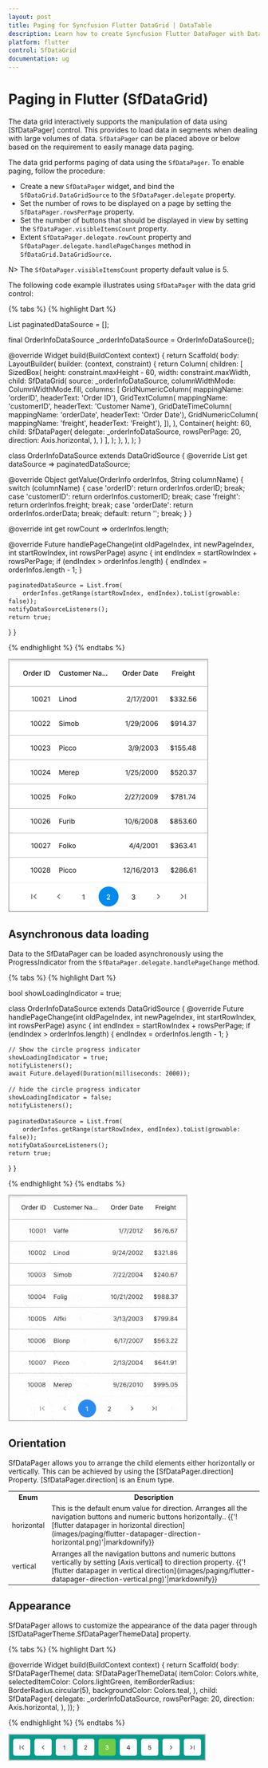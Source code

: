 ```yaml
---
layout: post
title: Paging for Syncfusion Flutter DataGrid | DataTable
description: Learn how to create Syncfusion Flutter DataPager with DataGrid and customize the apperance of the DataPager.
platform: flutter
control: SfDataGrid
documentation: ug
---
```


# Paging in Flutter (SfDataGrid)

The data grid interactively supports the manipulation of data using [SfDataPager] control. This provides to load data in segments when dealing with large volumes of data. `SfDataPager` can be placed above or below based on the requirement to easily manage data paging.

The data grid performs paging of data using the `SfDataPager`. To enable paging, follow the procedure:

* Create a new `SfDataPager` widget, and bind the `SfDataGrid.DataGridSource` to the `SfDataPager.delegate` property.
* Set the number of rows to be displayed on a page by setting the `SfDataPager.rowsPerPage` property.
* Set the number of buttons that should be displayed in view by setting the `SfDataPager.visibleItemsCount` property.
* Extent `SfDataPager.delegate.rowCount` property and `SfDataPager.delegate.handlePageChanges` method in `SfDataGrid.DataGridSource`.

N> The `SfDataPager.visibleItemsCount` property default value is 5.

The following code example illustrates using `SfDataPager` with the data grid control:

{% tabs %}
{% highlight Dart %}

List<OrderInfo> paginatedDataSource = [];

final OrderInfoDataSource _orderInfoDataSource = OrderInfoDataSource();

@override
Widget build(BuildContext context) {
  return Scaffold(
    body: LayoutBuilder(
      builder: (context, constraint) {
        return Column(
          children: [
            SizedBox(
              height: constraint.maxHeight - 60,
              width: constraint.maxWidth,
              child: SfDataGrid(
                  source: _orderInfoDataSource,
                  columnWidthMode: ColumnWidthMode.fill,
                  columns: <GridColumn>[
                    GridNumericColumn(
                        mappingName: 'orderID', headerText: 'Order ID'),
                    GridTextColumn(
                        mappingName: 'customerID',
                        headerText: 'Customer Name'),
                    GridDateTimeColumn(
                        mappingName: 'orderDate', headerText: 'Order Date'),
                    GridNumericColumn(
                        mappingName: 'freight', headerText: 'Freight'),
                  ]),
            ),
            Container(
              height: 60,
              child: SfDataPager(
                delegate: _orderInfoDataSource,
                rowsPerPage: 20,
                direction: Axis.horizontal,
              ),
            )
          ],
        );
      },
    ),
  );
}

class OrderInfoDataSource extends DataGridSource<OrderInfo> {
  @override
  List<OrderInfo> get dataSource => paginatedDataSource;

  @override
  Object getValue(OrderInfo orderInfos, String columnName) {
    switch (columnName) {
      case 'orderID':
        return orderInfos.orderID;
        break;
      case 'customerID':
        return orderInfos.customerID;
        break;
      case 'freight':
        return orderInfos.freight;
        break;
      case 'orderDate':
        return orderInfos.orderData;
        break;
      default:
        return '';
        break;
    }
  }

  @override
  int get rowCount => orderInfos.length;

  @override
  Future<bool> handlePageChange(int oldPageIndex, int newPageIndex,
      int startRowIndex, int rowsPerPage) async {
    int endIndex = startRowIndex + rowsPerPage;
    if (endIndex > orderInfos.length) {
      endIndex = orderInfos.length - 1;
    }
    
    paginatedDataSource = List.from(
        orderInfos.getRange(startRowIndex, endIndex).toList(growable: false));
    notifyDataSourceListeners();
    return true;
  }
}

{% endhighlight %}
{% endtabs %}

![flutter datapager with datagrid](images/paging/flutter-datapager.png)

## Asynchronous data loading

Data to the SfDataPager can be loaded asynchronously using the ProgressIndicator from the `SfDataPager.delegate.handlePageChange` method.

{% tabs %}
{% highlight Dart %}

bool showLoadingIndicator = true;

class OrderInfoDataSource extends DataGridSource<OrderInfo> {
  @override
  Future<bool> handlePageChange(int oldPageIndex, int newPageIndex,
      int startRowIndex, int rowsPerPage) async {
    int endIndex = startRowIndex + rowsPerPage;
    if (endIndex > orderInfos.length) {
      endIndex = orderInfos.length - 1;
    }

    // Show the circle progress indicator
    showLoadingIndicator = true;
    notifyListeners();
    await Future.delayed(Duration(milliseconds: 2000));

    // hide the circle progress indicator
    showLoadingIndicator = false;
    notifyListeners();

    paginatedDataSource = List.from(
        orderInfos.getRange(startRowIndex, endIndex).toList(growable: false));
    notifyDataSourceListeners();
    return true;
  }
}

{% endhighlight %}
{% endtabs %}

![flutter datapager with asynchronous loading](images/paging/flutter-datapager-asynchronous-loading.gif)

## Orientation

SfDataPager allows you to arrange the child elements either horizontally or vertically. This can be achieved by using the [SfDataPager.direction] Property. [SfDataPager.direction] is an Enum type.

<table>
<tr>
<th>
Enum 
</th>
<th>
Description</th>
</tr>
<tr>
<td>
horizontal
</td>
<td>
This is the default enum value for direction. Arranges all the navigation buttons and numeric buttons horizontally..
{{'![flutter datapager in horizontal direction](images/paging/flutter-datapager-direction-horizontal.png)'|markdownify}}
</td>
</tr>
<tr>
<td>
vertical
</td>
<td>
Arranges all the navigation buttons and numeric buttons vertically by setting [Axis.vertical] to direction property.
{{'![flutter datapager in vertical direction](images/paging/flutter-datapager-direction-vertical.png)'|markdownify}}
</td>
</tr>
</table>


## Appearance

SfDataPager allows to customize the appearance of the data pager through [SfDataPagerTheme.SfDataPagerThemeData] property.

{% tabs %}
{% highlight Dart %}

@override
Widget build(BuildContext context) {
  return Scaffold(
    body: SfDataPagerTheme(
    data: SfDataPagerThemeData(
      itemColor: Colors.white,
      selectedItemColor: Colors.lightGreen,
      itemBorderRadius: BorderRadius.circular(5),
      backgroundColor: Colors.teal,
    ),
    child: SfDataPager(
      delegate: _orderInfoDataSource,
      rowsPerPage: 20,
      direction: Axis.horizontal,
    ),
  ));
}

{% endhighlight %}
{% endtabs %}

![flutter datapager with customization](images/paging/flutter-datapager-customization.png)